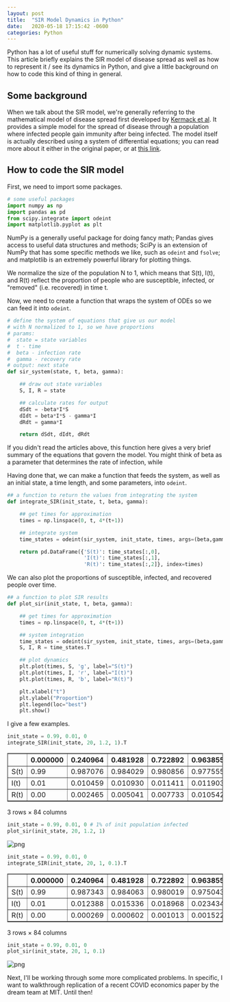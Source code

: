 ```yaml
---
layout: post
title:  "SIR Model Dynamics in Python"
date:   2020-05-18 17:15:42 -0600
categories: Python
---
```

Python has a lot of useful stuff for numerically solving dynamic systems. This article briefly explains the SIR model of disease spread as well as how to represent it / see its dynamics in Python, and give a little background on how to code this kind of thing in general.

## Some background
When we talk about the SIR model, we're generally referring to the mathematical model of disease spread first developed by [Kermack et al](https://doi.org/10.1098/rspa.1927.0118).
It provides a simple model for the spread of disease through a population where infected people gain immunity after being infected.
The model itself is actually described using a system of differential equations; you can read more about it either in the original paper, or at [this link](https://mathworld.wolfram.com/Kermack-McKendrickModel.html).

## How to code the SIR model
First, we need to import some packages.
```python
# some useful packages
import numpy as np
import pandas as pd
from scipy.integrate import odeint
import matplotlib.pyplot as plt
```
NumPy is a generally useful package for doing fancy math; Pandas gives access to useful data structures and methods; SciPy is an extension of NumPy that has some specific methods we like, such as `odeint` and `fsolve`; and matplotlib is an extremely powerful library for plotting things.

We normalize the size of the population N to 1, which means that S(t), I(t), and R(t) reflect the proportion of people who are susceptible, infected, or "removed" (i.e. recovered) in time t.

Now, we need to create a function that wraps the system of ODEs so we can feed it into `odeint`.
```python
# define the system of equations that give us our model
# with N normalized to 1, so we have proportions
# params:
#  state = state variables
#  t - time
#  beta - infection rate
#  gamma - recovery rate
# output: next state
def sir_system(state, t, beta, gamma):

    ## draw out state variables
    S, I, R = state

    ## calculate rates for output
    dSdt = -beta*I*S
    dIdt = beta*I*S - gamma*I
    dRdt = gamma*I

    return dSdt, dIdt, dRdt

```
If you didn't read the articles above, this function here gives a very brief summary of the equations that govern the model. You might think of beta as a parameter that determines the rate of infection, while

Having done that, we can make a function that feeds the system, as well as an initial state, a time length, and some parameters, into `odeint`.
```python
## a function to return the values from integrating the system
def integrate_SIR(init_state, t, beta, gamma):

    ## get times for approximation
    times = np.linspace(0, t, 4*(t+1))

    ## integrate system
    time_states = odeint(sir_system, init_state, times, args=(beta,gamma,))

    return pd.DataFrame({'S(t)': time_states[:,0],
                         'I(t)': time_states[:,1],
                         'R(t)': time_states[:,2]}, index=times)
```

We can also plot the proportions of susceptible, infected, and recovered people over time.
```python
## a function to plot SIR results
def plot_sir(init_state, t, beta, gamma):

    ## get times for approximation
    times = np.linspace(0, t, 4*(t+1))

    ## system integration
    time_states = odeint(sir_system, init_state, times, args=(beta,gamma,))
    S, I, R = time_states.T

    ## plot dynamics
    plt.plot(times, S, 'g', label="S(t)")
    plt.plot(times, I, 'r', label="I(t)")
    plt.plot(times, R, 'b', label="R(t)")

    plt.xlabel("t")
    plt.ylabel("Proportion")
    plt.legend(loc="best")
    plt.show()
```

I give a few examples.
```python
init_state = 0.99, 0.01, 0
integrate_SIR(init_state, 20, 1.2, 1).T
```




<div>
<style scoped>
    .dataframe tbody tr th:only-of-type {
        vertical-align: middle;
    }

    .dataframe tbody tr th {
        vertical-align: top;
    }

    .dataframe thead th {
        text-align: right;
    }
</style>
<table border="1" class="dataframe">
  <thead>
    <tr style="text-align: right;">
      <th></th>
      <th>0.000000</th>
      <th>0.240964</th>
      <th>0.481928</th>
      <th>0.722892</th>
      <th>0.963855</th>
      <th>1.204819</th>
      <th>1.445783</th>
      <th>1.686747</th>
      <th>1.927711</th>
      <th>2.168675</th>
      <th>...</th>
      <th>17.831325</th>
      <th>18.072289</th>
      <th>18.313253</th>
      <th>18.554217</th>
      <th>18.795181</th>
      <th>19.036145</th>
      <th>19.277108</th>
      <th>19.518072</th>
      <th>19.759036</th>
      <th>20.000000</th>
    </tr>
  </thead>
  <tbody>
    <tr>
      <td>S(t)</td>
      <td>0.99</td>
      <td>0.987076</td>
      <td>0.984029</td>
      <td>0.980856</td>
      <td>0.977555</td>
      <td>0.974126</td>
      <td>0.970568</td>
      <td>0.966878</td>
      <td>0.963059</td>
      <td>0.959110</td>
      <td>...</td>
      <td>0.685397</td>
      <td>0.683812</td>
      <td>0.682297</td>
      <td>0.680850</td>
      <td>0.679469</td>
      <td>0.678150</td>
      <td>0.676891</td>
      <td>0.675691</td>
      <td>0.674545</td>
      <td>0.673453</td>
    </tr>
    <tr>
      <td>I(t)</td>
      <td>0.01</td>
      <td>0.010459</td>
      <td>0.010930</td>
      <td>0.011411</td>
      <td>0.011903</td>
      <td>0.012404</td>
      <td>0.012913</td>
      <td>0.013428</td>
      <td>0.013949</td>
      <td>0.014474</td>
      <td>...</td>
      <td>0.008181</td>
      <td>0.007836</td>
      <td>0.007503</td>
      <td>0.007181</td>
      <td>0.006870</td>
      <td>0.006570</td>
      <td>0.006280</td>
      <td>0.006001</td>
      <td>0.005733</td>
      <td>0.005475</td>
    </tr>
    <tr>
      <td>R(t)</td>
      <td>0.00</td>
      <td>0.002465</td>
      <td>0.005041</td>
      <td>0.007733</td>
      <td>0.010542</td>
      <td>0.013470</td>
      <td>0.016520</td>
      <td>0.019693</td>
      <td>0.022992</td>
      <td>0.026416</td>
      <td>...</td>
      <td>0.306423</td>
      <td>0.308352</td>
      <td>0.310200</td>
      <td>0.311969</td>
      <td>0.313662</td>
      <td>0.315281</td>
      <td>0.316829</td>
      <td>0.318308</td>
      <td>0.319722</td>
      <td>0.321072</td>
    </tr>
  </tbody>
</table>
<p>3 rows × 84 columns</p>
</div>




```python
init_state = 0.99, 0.01, 0 # 1% of init population infected
plot_sir(init_state, 20, 1.2, 1)
```


![png](https://nhaksar.github.io/assets/2020-05-18/output_6_0.png)



```python
init_state = 0.99, 0.01, 0
integrate_SIR(init_state, 20, 1, 0.1).T
```




<div>
<style scoped>
    .dataframe tbody tr th:only-of-type {
        vertical-align: middle;
    }

    .dataframe tbody tr th {
        vertical-align: top;
    }

    .dataframe thead th {
        text-align: right;
    }
</style>
<table border="1" class="dataframe">
  <thead>
    <tr style="text-align: right;">
      <th></th>
      <th>0.000000</th>
      <th>0.240964</th>
      <th>0.481928</th>
      <th>0.722892</th>
      <th>0.963855</th>
      <th>1.204819</th>
      <th>1.445783</th>
      <th>1.686747</th>
      <th>1.927711</th>
      <th>2.168675</th>
      <th>...</th>
      <th>17.831325</th>
      <th>18.072289</th>
      <th>18.313253</th>
      <th>18.554217</th>
      <th>18.795181</th>
      <th>19.036145</th>
      <th>19.277108</th>
      <th>19.518072</th>
      <th>19.759036</th>
      <th>20.000000</th>
    </tr>
  </thead>
  <tbody>
    <tr>
      <td>S(t)</td>
      <td>0.99</td>
      <td>0.987343</td>
      <td>0.984063</td>
      <td>0.980019</td>
      <td>0.975043</td>
      <td>0.968935</td>
      <td>0.961456</td>
      <td>0.952332</td>
      <td>0.941248</td>
      <td>0.927849</td>
      <td>...</td>
      <td>0.000804</td>
      <td>0.000750</td>
      <td>0.000702</td>
      <td>0.000657</td>
      <td>0.000617</td>
      <td>0.000580</td>
      <td>0.000546</td>
      <td>0.000514</td>
      <td>0.000485</td>
      <td>0.000459</td>
    </tr>
    <tr>
      <td>I(t)</td>
      <td>0.01</td>
      <td>0.012388</td>
      <td>0.015336</td>
      <td>0.018968</td>
      <td>0.023434</td>
      <td>0.028915</td>
      <td>0.035618</td>
      <td>0.043789</td>
      <td>0.053703</td>
      <td>0.065668</td>
      <td>...</td>
      <td>0.287550</td>
      <td>0.280757</td>
      <td>0.274120</td>
      <td>0.267638</td>
      <td>0.261306</td>
      <td>0.255121</td>
      <td>0.249081</td>
      <td>0.243182</td>
      <td>0.237421</td>
      <td>0.231794</td>
    </tr>
    <tr>
      <td>R(t)</td>
      <td>0.00</td>
      <td>0.000269</td>
      <td>0.000602</td>
      <td>0.001013</td>
      <td>0.001522</td>
      <td>0.002151</td>
      <td>0.002926</td>
      <td>0.003879</td>
      <td>0.005050</td>
      <td>0.006484</td>
      <td>...</td>
      <td>0.711646</td>
      <td>0.718493</td>
      <td>0.725178</td>
      <td>0.731705</td>
      <td>0.738077</td>
      <td>0.744299</td>
      <td>0.750374</td>
      <td>0.756304</td>
      <td>0.762094</td>
      <td>0.767747</td>
    </tr>
  </tbody>
</table>
<p>3 rows × 84 columns</p>
</div>




```python
init_state = 0.99, 0.01, 0
plot_sir(init_state, 20, 1, 0.1)
```


![png](https://nhaksar.github.io/assets/2020-05-18/output_8_0.png)

Next, I'll be working through some more complicated problems. In specific, I want to walkthrough replication of a recent COVID economics paper by the dream team at MIT. Until then!
